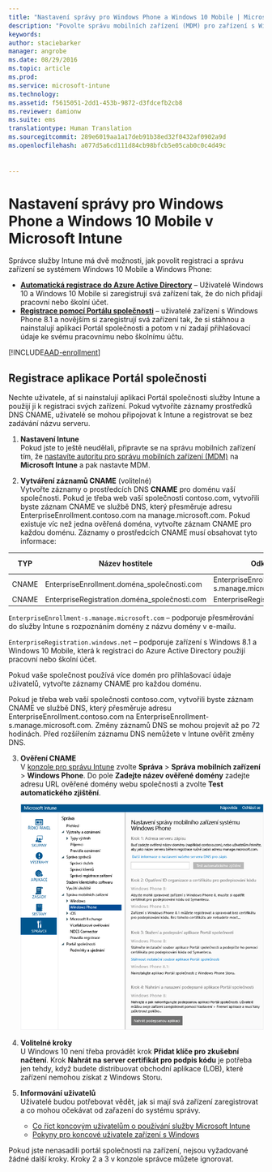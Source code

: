 ```yaml
---
title: "Nastavení správy pro Windows Phone a Windows 10 Mobile | Microsoft Intune"
description: "Povolte správu mobilních zařízení (MDM) pro zařízení s Windows 10 Mobile nebo Windows Phone pomocí služby Microsoft Intune."
keywords: 
author: staciebarker
manager: angrobe
ms.date: 08/29/2016
ms.topic: article
ms.prod: 
ms.service: microsoft-intune
ms.technology: 
ms.assetid: f5615051-2dd1-453b-9872-d3fdcefb2cb8
ms.reviewer: damionw
ms.suite: ems
translationtype: Human Translation
ms.sourcegitcommit: 289e6019aa1a17deb91b38ed32f0432af0902a9d
ms.openlocfilehash: a077d5a6cd111d84cb98bfcb5e05cab0c0c4d49c


---
```



# <a name="set-up-windows-phone-and-windows-10-mobile-management-with-microsoft-intune"></a>Nastavení správy pro Windows Phone a Windows 10 Mobile v Microsoft Intune

Správce služby Intune má dvě možnosti, jak povolit registraci a správu zařízení se systémem Windows 10 Mobile a Windows Phone:

- **[Automatická registrace do Azure Active Directory](#azure-active-directory-enrollment)** – Uživatelé Windows 10 a Windows 10 Mobile si zaregistrují svá zařízení tak, že do nich přidají pracovní nebo školní účet.
- **[Registrace pomocí Portálu společnosti](#company-portal-app-enrollment)** – uživatelé zařízení s Windows Phone 8.1 a novějším si zaregistrují svá zařízení tak, že si stáhnou a nainstalují aplikaci Portál společnosti a potom v ní zadají přihlašovací údaje ke svému pracovnímu nebo školnímu účtu.


[!INCLUDE[AAD-enrollment](../includes/win10-automatic-enrollment-aad.md)]

## <a name="company-portal-app-enrollment"></a>Registrace aplikace Portál společnosti
Nechte uživatele, ať si nainstalují aplikaci Portál společnosti služby Intune a použijí ji k registraci svých zařízení. Pokud vytvoříte záznamy prostředků DNS CNAME, uživatelé se mohou připojovat k Intune a registrovat se bez zadávání názvu serveru.

1.  **Nastavení Intune**<br>Pokud jste to ještě neudělali, připravte se na správu mobilních zařízení tím, že [nastavíte autoritu pro správu mobilních zařízení (MDM)](prerequisites-for-enrollment.md#set-mobile-device-management-authority) na **Microsoft Intune** a pak nastavte MDM.

2.  **Vytváření záznamů CNAME** (volitelné)<br>Vytvořte záznamy o prostředcích DNS **CNAME** pro doménu vaší společnosti. Pokud je třeba web vaší společnosti contoso.com, vytvořili byste záznam CNAME ve službě DNS, který přesměruje adresu EnterpriseEnrollment.contoso.com na manage.microsoft.com. Pokud existuje víc než jedna ověřená doména, vytvořte záznam CNAME pro každou doménu. Záznamy o prostředcích CNAME musí obsahovat tyto informace:

  |TYP|Název hostitele|Odkazuje na|Hodnota TTL|
  |--------|-------------|-------------|-------|
  |CNAME|EnterpriseEnrollment.doména_společnosti.com|EnterpriseEnrollment-s.manage.microsoft.com |1 hodina|
  |CNAME|EnterpriseRegistration.doména_společnosti.com|EnterpriseRegistration.windows.net|1 hodina|

  `EnterpriseEnrollment-s.manage.microsoft.com` – podporuje přesměrování do služby Intune s rozpoznáním domény z názvu domény v e-mailu.

  `EnterpriseRegistration.windows.net` – podporuje zařízení s Windows 8.1 a Windows 10 Mobile, která k registraci do Azure Active Directory použijí pracovní nebo školní účet.

  Pokud vaše společnost používá více domén pro přihlašovací údaje uživatelů, vytvořte záznamy CNAME pro každou doménu.

  Pokud je třeba web vaší společnosti contoso.com, vytvořili byste záznam CNAME ve službě DNS, který přesměruje adresu EnterpriseEnrollment.contoso.com na EnterpriseEnrollment-s.manage.microsoft.com. Změny záznamů DNS se mohou projevit až po 72 hodinách. Před rozšířením záznamu DNS nemůžete v Intune ověřit změny DNS.

3.  **Ověření CNAME**<br>V [konzole pro správu Intune](http://manage.microsoft.com) zvolte **Správa** &gt; **Správa mobilních zařízení** &gt; **Windows Phone**. Do pole **Zadejte název ověřené domény** zadejte adresu URL ověřené domény webu společnosti a zvolte **Test automatického zjištění**.

    ![Dialogové okno Instalace správy mobilního zařízení pro systém Windows](../media/windows-phone-enrollment.png)

4.  **Volitelné kroky**<br>U Windows 10 není třeba provádět krok **Přidat klíče pro zkušební načtení**. Krok **Nahrát na server certifikát pro podpis kódu** je potřeba jen tehdy, když budete distribuovat obchodní aplikace (LOB), které zařízení nemohou získat z Windows Storu.

5.  **Informování uživatelů**<br>Uživatelé budou potřebovat vědět, jak si mají svá zařízení zaregistrovat a co mohou očekávat od zařazení do systému správy.
    - [Co říct koncovým uživatelům o používání služby Microsoft Intune](what-to-tell-your-end-users-about-using-microsoft-intune.md)
    - [Pokyny pro koncové uživatele zařízení s Windows](../enduser/using-your-windows-device-with-intune.md)

Pokud jste nenasadili portál společnosti na zařízení, nejsou vyžadované žádné další kroky.  Kroky 2 a 3 v konzole správce můžete ignorovat.



<!--HONumber=Nov16_HO1-->


